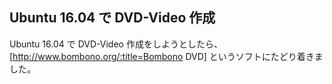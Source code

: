 ## Ubuntu 16.04 で DVD-Video 作成

Ubuntu 16.04 で DVD-Video 作成をしようとしたら、[http://www.bombono.org/:title=Bombono DVD] というソフトにたどり着きました。
